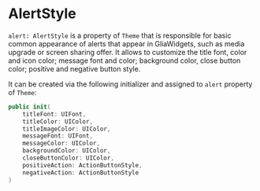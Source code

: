 
[order]: # (6)
# AlertStyle

`alert: AlertStyle` is a property of `Theme` that is responsible for basic common appearance of alerts that appear in GliaWidgets, such as media upgrade or screen sharing offer. It allows to customize the title font, color and icon color; message font and color; background color, close button color; positive and negative button style.

It can be created via the following initializer and assigned to `alert` property of `Theme`:
```swift
public init(
    titleFont: UIFont,
    titleColor: UIColor,
    titleImageColor: UIColor,
    messageFont: UIFont,
    messageColor: UIColor,
    backgroundColor: UIColor,
    closeButtonColor: UIColor,
    positiveAction: ActionButtonStyle,
    negativeAction: ActionButtonStyle
)
```
